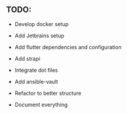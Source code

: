 ## TODO:

* Develop docker setup
* Add Jetbrains setup
* Add flutter dependencies and configuration
* Add strapi
* Integrate dot files 
* Add ansible-vault

* Refactor to better structure

* Document everything
